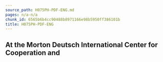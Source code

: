 ```yaml
---
source_path: H075PH-PDF-ENG.md
pages: n/a-n/a
chunk_id: 6565b6b4cc90488b8971166e98b5950ff386101b
title: H075PH-PDF-ENG
---
```

## At the Morton Deutsch International Center for Cooperation and
